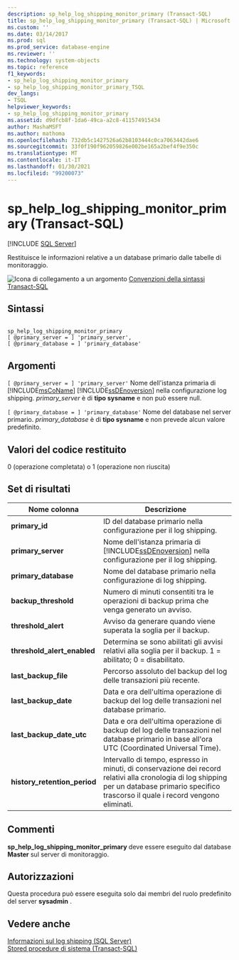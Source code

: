 ```yaml
---
description: sp_help_log_shipping_monitor_primary (Transact-SQL)
title: sp_help_log_shipping_monitor_primary (Transact-SQL) | Microsoft Docs
ms.custom: ''
ms.date: 03/14/2017
ms.prod: sql
ms.prod_service: database-engine
ms.reviewer: ''
ms.technology: system-objects
ms.topic: reference
f1_keywords:
- sp_help_log_shipping_monitor_primary
- sp_help_log_shipping_monitor_primary_TSQL
dev_langs:
- TSQL
helpviewer_keywords:
- sp_help_log_shipping_monitor_primary
ms.assetid: d9dfcb8f-1da6-49ca-a2c8-411574915434
author: MashaMSFT
ms.author: mathoma
ms.openlocfilehash: 732db5c1427526a62b8103444c0ca7063442dae6
ms.sourcegitcommit: 33f0f190f962059826e002be165a2bef4f9e350c
ms.translationtype: MT
ms.contentlocale: it-IT
ms.lasthandoff: 01/30/2021
ms.locfileid: "99200073"
---
```

# <a name="sp_help_log_shipping_monitor_primary-transact-sql"></a>sp_help_log_shipping_monitor_primary (Transact-SQL)
[!INCLUDE [SQL Server](../../includes/applies-to-version/sqlserver.md)]

  Restituisce le informazioni relative a un database primario dalle tabelle di monitoraggio.  
  
 ![Icona di collegamento a un argomento](../../database-engine/configure-windows/media/topic-link.gif "Icona di collegamento a un argomento") [Convenzioni della sintassi Transact-SQL](../../t-sql/language-elements/transact-sql-syntax-conventions-transact-sql.md)  
  
## <a name="syntax"></a>Sintassi  
  
```  
  
sp_help_log_shipping_monitor_primary  
[ @primary_server = ] 'primary_server',   
[ @primary_database = ] 'primary_database'  
```  
  
## <a name="arguments"></a>Argomenti  
`[ @primary_server = ] 'primary_server'` Nome dell'istanza primaria di [!INCLUDE[msCoName](../../includes/msconame-md.md)] [!INCLUDE[ssDEnoversion](../../includes/ssdenoversion-md.md)] nella configurazione log shipping. *primary_server* è di **tipo sysname** e non può essere null.  
  
`[ @primary_database = ] 'primary_database'` Nome del database nel server primario. *primary_database* è di **tipo sysname** e non prevede alcun valore predefinito.  
  
## <a name="return-code-values"></a>Valori del codice restituito  
 0 (operazione completata) o 1 (operazione non riuscita)  
  
## <a name="result-sets"></a>Set di risultati  
  
|Nome colonna|Descrizione|  
|-----------------|-----------------|  
|**primary_id**|ID del database primario nella configurazione per il log shipping.|  
|**primary_server**|Nome dell'istanza primaria di [!INCLUDE[ssDEnoversion](../../includes/ssdenoversion-md.md)] nella configurazione per il log shipping.|  
|**primary_database**|Nome del database primario nella configurazione di log shipping.|  
|**backup_threshold**|Numero di minuti consentiti tra le operazioni di backup prima che venga generato un avviso.|  
|**threshold_alert**|Avviso da generare quando viene superata la soglia per il backup.|  
|**threshold_alert_enabled**|Determina se sono abilitati gli avvisi relativi alla soglia per il backup. 1 = abilitato; 0 = disabilitato.|  
|**last_backup_file**|Percorso assoluto del backup del log delle transazioni più recente.|  
|**last_backup_date**|Data e ora dell'ultima operazione di backup del log delle transazioni nel database primario.|  
|**last_backup_date_utc**|Data e ora dell'ultima operazione di backup del log delle transazioni nel database primario in base all'ora UTC (Coordinated Universal Time).|  
|**history_retention_period**|Intervallo di tempo, espresso in minuti, di conservazione dei record relativi alla cronologia di log shipping per un database primario specifico trascorso il quale i record vengono eliminati.|  
  
## <a name="remarks"></a>Commenti  
 **sp_help_log_shipping_monitor_primary** deve essere eseguito dal database **Master** sul server di monitoraggio.  
  
## <a name="permissions"></a>Autorizzazioni  
 Questa procedura può essere eseguita solo dai membri del ruolo predefinito del server **sysadmin** .  
  
## <a name="see-also"></a>Vedere anche  
 [Informazioni sul log shipping &#40;SQL Server&#41;](../../database-engine/log-shipping/about-log-shipping-sql-server.md)   
 [Stored procedure di sistema &#40;Transact-SQL&#41;](../../relational-databases/system-stored-procedures/system-stored-procedures-transact-sql.md)  
  
  
